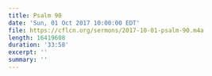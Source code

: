 ```yaml
---
title: Psalm 90
date: 'Sun, 01 Oct 2017 10:00:00 EDT'
file: https://cflcn.org/sermons/2017-10-01-psalm-90.m4a
length: 16419608
duration: '33:58'
excerpt: ''
summary: ''
---
```

